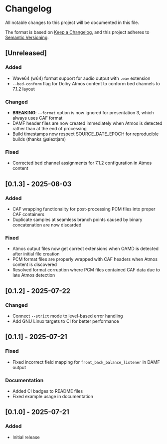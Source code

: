 # Changelog

All notable changes to this project will be documented in this file.

The format is based on [Keep a Changelog](https://keepachangelog.com/en/1.0.0/),
and this project adheres to [Semantic Versioning](https://semver.org/spec/v2.0.0.html).

## [Unreleased]

### Added
- Wave64 (w64) format support for audio output with `.wav` extension
- `--bed-conform` flag for Dolby Atmos content to conform bed channels to 7.1.2 layout

### Changed
- **BREAKING**: `--format` option is now ignored for presentation 3, which always uses CAF format
- DAMF header files are now created immediately when Atmos is detected rather than at the end of processing
- Build timestamps now respect SOURCE_DATE_EPOCH for reproducible builds (thanks @alextjam)

### Fixed
- Corrected bed channel assignments for 7.1.2 configuration in Atmos content

## [0.1.3] - 2025-08-03

### Added
- CAF wrapping functionality for post-processing PCM files into proper CAF containers
- Duplicate samples at seamless branch points caused by binary concatenation are now discarded

### Fixed
- Atmos output files now get correct extensions when OAMD is detected after initial file creation
- PCM format files are properly wrapped with CAF headers when Atmos content is discovered
- Resolved format corruption where PCM files contained CAF data due to late Atmos detection

## [0.1.2] - 2025-07-22

### Changed
- Connect `--strict` mode to level-based error handling
- Add GNU Linux targets to CI for better performance

## [0.1.1] - 2025-07-21

### Fixed
- Fixed incorrect field mapping for `front_back_balance_listener` in DAMF output

### Documentation
- Added CI badges to README files
- Fixed example usage in documentation

## [0.1.0] - 2025-07-21

### Added
- Initial release